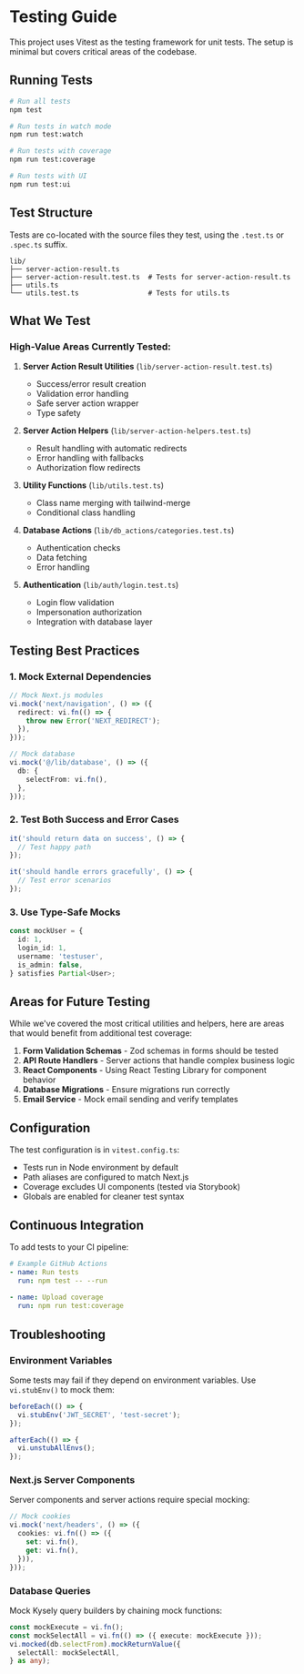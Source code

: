 # Testing Guide

This project uses Vitest as the testing framework for unit tests. The setup is minimal but covers critical areas of the codebase.

## Running Tests

```bash
# Run all tests
npm test

# Run tests in watch mode
npm run test:watch

# Run tests with coverage
npm run test:coverage

# Run tests with UI
npm run test:ui
```

## Test Structure

Tests are co-located with the source files they test, using the `.test.ts` or `.spec.ts` suffix.

```
lib/
├── server-action-result.ts
├── server-action-result.test.ts  # Tests for server-action-result.ts
├── utils.ts
└── utils.test.ts                 # Tests for utils.ts
```

## What We Test

### High-Value Areas Currently Tested:

1. **Server Action Result Utilities** (`lib/server-action-result.test.ts`)
   - Success/error result creation
   - Validation error handling
   - Safe server action wrapper
   - Type safety

2. **Server Action Helpers** (`lib/server-action-helpers.test.ts`)
   - Result handling with automatic redirects
   - Error handling with fallbacks
   - Authorization flow redirects

3. **Utility Functions** (`lib/utils.test.ts`)
   - Class name merging with tailwind-merge
   - Conditional class handling

4. **Database Actions** (`lib/db_actions/categories.test.ts`)
   - Authentication checks
   - Data fetching
   - Error handling

5. **Authentication** (`lib/auth/login.test.ts`)
   - Login flow validation
   - Impersonation authorization
   - Integration with database layer

## Testing Best Practices

### 1. Mock External Dependencies
```typescript
// Mock Next.js modules
vi.mock('next/navigation', () => ({
  redirect: vi.fn(() => {
    throw new Error('NEXT_REDIRECT');
  }),
}));

// Mock database
vi.mock('@/lib/database', () => ({
  db: {
    selectFrom: vi.fn(),
  },
}));
```

### 2. Test Both Success and Error Cases
```typescript
it('should return data on success', () => {
  // Test happy path
});

it('should handle errors gracefully', () => {
  // Test error scenarios
});
```

### 3. Use Type-Safe Mocks
```typescript
const mockUser = {
  id: 1,
  login_id: 1,
  username: 'testuser',
  is_admin: false,
} satisfies Partial<User>;
```

## Areas for Future Testing

While we've covered the most critical utilities and helpers, here are areas that would benefit from additional test coverage:

1. **Form Validation Schemas** - Zod schemas in forms should be tested
2. **API Route Handlers** - Server actions that handle complex business logic
3. **React Components** - Using React Testing Library for component behavior
4. **Database Migrations** - Ensure migrations run correctly
5. **Email Service** - Mock email sending and verify templates

## Configuration

The test configuration is in `vitest.config.ts`:

- Tests run in Node environment by default
- Path aliases are configured to match Next.js
- Coverage excludes UI components (tested via Storybook)
- Globals are enabled for cleaner test syntax

## Continuous Integration

To add tests to your CI pipeline:

```yaml
# Example GitHub Actions
- name: Run tests
  run: npm test -- --run
  
- name: Upload coverage
  run: npm run test:coverage
```

## Troubleshooting

### Environment Variables
Some tests may fail if they depend on environment variables. Use `vi.stubEnv()` to mock them:

```typescript
beforeEach(() => {
  vi.stubEnv('JWT_SECRET', 'test-secret');
});

afterEach(() => {
  vi.unstubAllEnvs();
});
```

### Next.js Server Components
Server components and server actions require special mocking:

```typescript
// Mock cookies
vi.mock('next/headers', () => ({
  cookies: vi.fn(() => ({
    set: vi.fn(),
    get: vi.fn(),
  })),
}));
```

### Database Queries
Mock Kysely query builders by chaining mock functions:

```typescript
const mockExecute = vi.fn();
const mockSelectAll = vi.fn(() => ({ execute: mockExecute }));
vi.mocked(db.selectFrom).mockReturnValue({
  selectAll: mockSelectAll,
} as any);
```